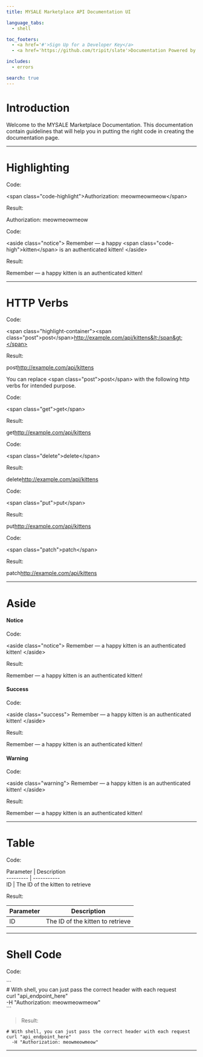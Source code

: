 ```yaml
---
title: MYSALE Marketplace API Documentation UI

language_tabs:
  - shell

toc_footers:
  - <a href='#'>Sign Up for a Developer Key</a>
  - <a href='https://github.com/tripit/slate'>Documentation Powered by Slate</a>

includes:
  - errors

search: true
---
```


# Introduction

Welcome to the MYSALE Marketplace Documentation. This documentation contain guidelines that will help you in putting the right code in creating the documentation page.

<hr>

# Highlighting

Code:

<span class="code-highlight">&lt;span class="code-highlight"&gt;Authorization: meowmeowmeow&lt;/span&gt;</span>

Result:

<span class="code-highlight">Authorization: meowmeowmeow</span>

Code:

<span class="code-highlight">&lt;aside class="notice"&gt;
Remember — a happy &lt;span class="code-high"&gt;kitten&lt;/span&gt; is an authenticated kitten!
&lt;/aside&gt;</span>

Result:

<aside class="notice">
Remember — a happy <span class="code-high">kitten</span> is an authenticated kitten!
</aside>

<hr>

# HTTP Verbs

Code:

<span class="code-highlight">&lt;span class="highlight-container"&gt;&lt;span class="post"&gt;post&lt;/span&gt;http://example.com/api/kittens&lt;/span&gt;</span>

Result:

<span class="highlight-container"><span class="post">post</span>http://example.com/api/kittens</span>

<aside class="notice">
You can replace &lt;span class="post"&gt;post&lt;/span&gt; with the following http verbs for intended purpose.
</aside>

Code:

<span class="code-highlight">&lt;span class="get"&gt;get&lt;/span&gt;</span>

Result:

<span class="highlight-container"><span class="get">get</span>http://example.com/api/kittens</span>

Code:

<span class="code-highlight">&lt;span class="delete"&gt;delete&lt;/span&gt;</span>

Result:

<span class="highlight-container"><span class="delete">delete</span>http://example.com/api/kittens</span>

Code:

<span class="code-highlight">&lt;span class="put"&gt;put&lt;/span&gt;</span>

Result:

<span class="highlight-container"><span class="put">put</span>http://example.com/api/kittens</span>

Code:

<span class="code-highlight">&lt;span class="patch"&gt;patch&lt;/span&gt;</span>

Result:

<span class="highlight-container"><span class="patch">patch</span>http://example.com/api/kittens</span>

<hr>

# Aside

#### Notice
Code:

<span class="code-highlight">&lt;aside class="notice"&gt;
Remember — a happy kitten is an authenticated kitten!
&lt;/aside&gt;</span>

Result:

<aside class="notice">
Remember — a happy kitten is an authenticated kitten!
</aside>

#### Success
Code:

<span class="code-highlight">&lt;aside class="success"&gt;
Remember — a happy kitten is an authenticated kitten!
&lt;/aside&gt;</span>

Result:

<aside class="success">
Remember — a happy kitten is an authenticated kitten!
</aside>

#### Warning
Code:

<span class="code-highlight">&lt;aside class="warning"&gt;
Remember — a happy kitten is an authenticated kitten!
&lt;/aside&gt;</span>

Result:

<aside class="warning">
Remember — a happy kitten is an authenticated kitten!
</aside>

<hr>

# Table

Code:

<span class="code-highlight">
Parameter | Description<br>
<span>-</span><span>-</span><span>-</span><span>-</span><span>-</span><span>-</span><span>-</span><span>-</span><span>-</span> | <span>-</span><span>-</span><span>-</span><span>-</span><span>-</span><span>-</span><span>-</span><span>-</span><span>-</span><span>-</span><span>-</span><br>
ID | The ID of the kitten to retrieve<br>
</span>

Result:

Parameter | Description
--------- | -----------
ID | The ID of the kitten to retrieve


<hr>

# Shell Code

Code:

<span class="code-highlight">
&#96;&#96;&#96;<br>
&#35; With shell, you can just pass the correct header with each request<br>
curl "api_endpoint_here"<br>
&#32;<span>-</span>H "Authorization: meowmeowmeow"<br>
&#96;&#96;&#96;<br>
</span>


> Result:

```shell
# With shell, you can just pass the correct header with each request
curl "api_endpoint_here"
  -H "Authorization: meowmeowmeow"
```

<hr>